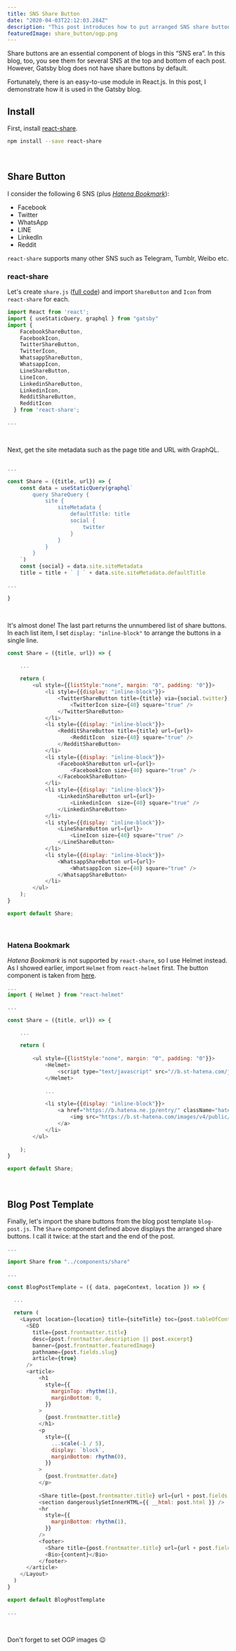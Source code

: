 ```yaml
---
title: SNS Share Button
date: "2020-04-03T22:12:03.284Z"
description: "This post introduces how to put arranged SNS share buttons for Gatsby blog posts."
featuredImage: share_button/ogp.png
---
```


Share buttons are an essential component of blogs in this “SNS era”. In this blog, too, you see them for several SNS at the top and bottom of each post. However, Gatsby blog does not have share buttons by default.

Fortunately, there is an easy-to-use module in React.js. In this post, I demonstrate how it is used in the Gatsby blog. 

## Install

First, install [react-share](https://github.com/nygardk/react-share).

```bash
npm install --save react-share
```
<br>

## Share Button
I consider the following 6 SNS (plus [*Hatena Bookmark*](https://b.hatena.ne.jp/)):
- Facebook
- Twitter
- WhatsApp
- LINE
- LinkedIn
- Reddit

`react-share` supports many other SNS such as Telegram, Tumblr, Weibo etc.

### react-share
Let's create `share.js` ([full code](https://github.com/shionhonda/hippocampus-garden/blob/master/src/components/share.js)) and import `ShareButton` and `Icon` from `react-share` for each.

```javascript:title=src/components/share.js
import React from 'react';
import { useStaticQuery, graphql } from "gatsby"
import {
    FacebookShareButton,
    FacebookIcon,
    TwitterShareButton,
    TwitterIcon,
    WhatsappShareButton,
    WhatsappIcon,
    LineShareButton,
    LineIcon,
    LinkedinShareButton,
    LinkedinIcon,
    RedditShareButton,
    RedditIcon
  } from 'react-share';

...
```
<br>

Next, get the site metadata such as the page title and URL with GraphQL.

```javascript:title=src/components/share.js

...

const Share = ({title, url}) => {
    const data = useStaticQuery(graphql`
        query ShareQuery {
            site {
                siteMetadata {
                    defaultTitle: title
                    social {
                        twitter
                    }
                }
            }
        }
    `)
    const {social} = data.site.siteMetadata
    title = title + ` | ` + data.site.siteMetadata.defaultTitle

...

}
```
<br>

It's almost done! The last part returns the unnumbered list of share buttons. In each list item, I set `display: "inline-block"` to arrange the buttons in a single line.

```javascript:title=src/components/share.js
const Share = ({title, url}) => {

    ...
  
    return ( 
        <ul style={{listStyle:"none", margin: "0", padding: "0"}}>    
            <li style={{display: "inline-block"}}>
                <TwitterShareButton title={title} via={social.twitter} url={url}>
                    <TwitterIcon size={40} square="true" />
                </TwitterShareButton>
            </li>
            <li style={{display: "inline-block"}}>
                <RedditShareButton title={title} url={url}>
                    <RedditIcon  size={40} square="true" />
                </RedditShareButton>
            </li>
            <li style={{display: "inline-block"}}>
                <FacebookShareButton url={url}>
                    <FacebookIcon size={40} square="true" />
                </FacebookShareButton>
            </li>
            <li style={{display: "inline-block"}}>
                <LinkedinShareButton url={url}>
                    <LinkedinIcon  size={40} square="true" />
                </LinkedinShareButton>
            </li>
            <li style={{display: "inline-block"}}>
                <LineShareButton url={url}>
                    <LineIcon size={40} square="true" />
                </LineShareButton>
            </li>
            <li style={{display: "inline-block"}}>
                <WhatsappShareButton url={url}>
                    <WhatsappIcon size={40} square="true" />
                </WhatsappShareButton>
            </li>
        </ul>    
    );  
}

export default Share;
```
<br>

### Hatena Bookmark
*Hatena Bookmark* is not supported by `react-share`, so I use Helmet instead. As I showed earlier, import `Helmet` from `react-helmet` first. The button component is taken from [here](https://b.hatena.ne.jp/guide/bbutton).

```javascript:title=src/components/share.js
...
import { Helmet } from "react-helmet"

...

const Share = ({title, url}) => {

    ...

    return (
        
        <ul style={{listStyle:"none", margin: "0", padding: "0"}}>
            <Helmet>
                <script type="text/javascript" src="//b.st-hatena.com/js/bookmark_button.js" charset="utf-8" async="async"/>
            </Helmet>
            
            ...

            <li style={{display: "inline-block"}}>
                <a href="https://b.hatena.ne.jp/entry/" className="hatena-bookmark-button" data-hatena-bookmark-layout="touch-counter" data-hatena-bookmark-height="40" title="このエントリーをはてなブックマークに追加">
                    <img src="https://b.st-hatena.com/images/v4/public/entry-button/button-only@2x.png" alt="このエントリーをはてなブックマークに追加" width="20" height="20" style={{border: "none"}}/>
                </a>
            </li>
        </ul>
            
    );  
}

export default Share;
```
<br>

## Blog Post Template
Finally, let's import the share buttons from the blog post template `blog-post.js`. The `Share` component defined above displays the arranged share buttons. I call it twice: at the start and the end of the post.

```javascript:title=src/templates/blog-post.js
...

import Share from "../components/share"

...

const BlogPostTemplate = ({ data, pageContext, location }) => {
  
  ...

  return (
    <Layout location={location} title={siteTitle} toc={post.tableOfContents}>
      <SEO
        title={post.frontmatter.title}
        desc={post.frontmatter.description || post.excerpt}
        banner={post.frontmatter.featuredImage}
        pathname={post.fields.slug}
        article={true}
      />
      <article>
          <h1
            style={{
              marginTop: rhythm(1),
              marginBottom: 0,
            }}
          >
            {post.frontmatter.title}
          </h1>
          <p
            style={{
              ...scale(-1 / 5),
              display: `block`,
              marginBottom: rhythm(0),
            }}
          >
            {post.frontmatter.date}
          </p>
          
          <Share title={post.frontmatter.title} url={url + post.fields.slug}></Share>
          <section dangerouslySetInnerHTML={{ __html: post.html }} />
          <hr
            style={{
              marginBottom: rhythm(1),
            }}
          />
          <footer>
            <Share title={post.frontmatter.title} url={url + post.fields.slug}></Share>
            <Bio>{content}</Bio>
          </footer>
      </article>
    </Layout>
  )
}

export default BlogPostTemplate

...
```
<br>

Don't forget to set OGP images 😉